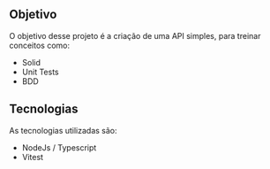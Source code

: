 ## Objetivo
O objetivo desse projeto é a criação de uma API simples, para treinar conceitos como:
- Solid
- Unit Tests
- BDD

## Tecnologias
As tecnologias utilizadas são:
- NodeJs / Typescript
- Vitest
